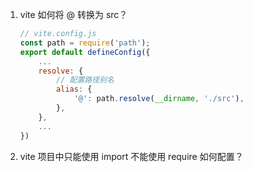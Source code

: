 1. vite 如何将 @ 转换为 src？

	```js
	// vite.config.js
	const path = require('path');
	export default defineConfig({
		...
		resolve: {
			// 配置路径别名
	        alias: {
	        	'@': path.resolve(__dirname, './src'),
	        },
		},
		...
	})
	```

2. vite 项目中只能使用 import 不能使用 require 如何配置？

	